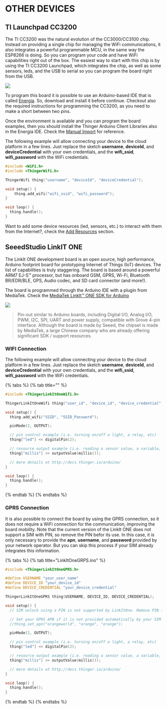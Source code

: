 # OTHER DEVICES

## TI Launchpad CC3200

The TI CC3200 was the natural evolution of the CC3000/CC3100 chip. Instead on providing a single chip for managing the WiFi communications, it also integrates a powerful programmable MCU, in the same way the ESP8266 is doing. So you can program your code and have WiFi capabilities right out of the box. The easiest way to start with this chip is by using the TI CC3200 Launchpad, which integrates the chip, as well as some sensors, leds, and the USB to serial so you can program the board right from the USB.

![](../.gitbook/assets/ti-cc3200.png)

To program this board it is possible to use an Arduino-based IDE that is called [Energia](http://energia.nu/download/). So, download and install it before continue. Checkout also the required instructions for programming the CC3200, as you need to make a short between two pins.

Once the environment is available and you can program the board examples, then you should install the Thinger Arduino Client Libraries also in the Energia IDE. Check the [Manual Import](./#installation-manual-import) for reference.

The following example will allow connecting your device to the cloud platform in a few lines. Just replace the sketch **username**, **deviceId**, and **deviceCredential** with your own credentials, and the **wifi\_ssid**, **wifi\_password** with the WiFi credentials.

```cpp
#include <WiFi.h>
#include <ThingerWifi.h>

ThingerWifi thing("username", "deviceId", "deviceCredential");

void setup() {
    thing.add_wifi("wifi_ssid", "wifi_password");
}

void loop() {
  thing.handle();
}
```

Want to add some device resources \(led, sensors, etc.\) to interact with them from the Internet?, check the [Add Resources](./#coding-adding-resources) section.

## SeeedStudio LinkIT ONE

The LinkIt ONE development board is an open source, high performance, Arduino footprint board for prototyping Internet of Things \(IoT\) devices. The list of capabilities is truly staggering. The board is based around a powerful ARM7 EJ-S™ processor, but has onboard GSM, GPRS, Wi-Fi, Bluetooth BR/EDR/BLE, GPS, Audio codec, and SD card connector \(and more!\).

The board is programmed through the Arduino IDE with a plugin from MediaTek. Check the [MediaTek LinkIt™ ONE SDK for Arduino](http://labs.mediatek.com/site/global/developer_tools/mediatek_linkit/sdk_intro/index.gsp)

![](../.gitbook/assets/linkit_one.jpg)

> Pin-out similar to Arduino boards, including Digital I/O, Analog I/O, PWM, I2C, SPI, UART and power supply, compatible with Grove 4-pin interface. Although the board is made by Seeed, the chipset is made by MediaTek, a large Chinese company who are already offering significant SDK / support resources.

### WIFI Connection

The following example will allow connecting your device to the cloud platform in a few lines. Just replace the sketch **username**, **deviceId**, and **deviceCredential** with your own credentials, and the **wifi\_ssid**, **wifi\_password** with the WiFi credentials.

{% tabs %}
{% tab title="" %}
```cpp
#include <ThingerLinkItOneWifi.h>

ThingerLinkItOneWifi thing("user_id", "device_id", "device_credential");

void setup() {
  thing.add_wifi("SSID", "SSID_Password");

  pinMode(2, OUTPUT);

  // pin control example (i.e. turning on/off a light, a relay, etc)
  thing["led"] << digitalPin(2);

  // resource output example (i.e. reading a sensor value, a variable, etc)
  thing["millis"] >> outputValue(millis());

  // more details at http://docs.thinger.io/arduino/
}

void loop() {
  thing.handle();
}
```
{% endtab %}
{% endtabs %}

### GPRS Connection

It is also possible to connect the board by using the GPRS connection, so it does not require a WiFi connection for the communication, improving the board mobility. Note that the current version of the LinkIt ONE does not support a SIM with PIN, so remove the PIN befor its use. In this case, it is only necessary to provide the **apn**, **username**, and **password** provided by your network operator. But you can skip this process if your SIM already integrates this information.

{% tabs %}
{% tab title="LinkItOneGRPS.ino" %}
```cpp
#include <ThingerLinkItOneGPRS.h>

#define USERNAME "your_user_name"
#define DEVICE_ID "your_device_id"
#define DEVICE_CREDENTIAL "your_device_credential"

ThingerLinkItOneGPRS thing(USERNAME, DEVICE_ID, DEVICE_CREDENTIAL);

void setup() {
  // SIM unlock using a PIN is not supported by LinkItOne. Remove PIN from SIM before use.

  // Set your GPRS APN if it is not provided automatically by your SIM
  //thing.set_apn("orangeworld", "orange", "orange");

  pinMode(2, OUTPUT);

  // pin control example (i.e. turning on/off a light, a relay, etc)
  thing["led"] << digitalPin(2);

  // resource output example (i.e. reading a sensor value, a variable, etc)
  thing["millis"] >> outputValue(millis());

  // more details at http://docs.thinger.io/arduino/
}

void loop() {
  thing.handle();
}
```
{% endtab %}
{% endtabs %}

